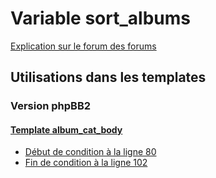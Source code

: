 # Variable sort_albums
[Explication sur le forum des forums](http://forum.forumactif.com/t294113-listing-des-variables#sort_albums)
## Utilisations dans les templates
### Version phpBB2
#### [Template album_cat_body](subsilver/album_cat_body.md)
* [Début de condition à la ligne 80](../subsilver/album_cat_body.tpl#L80)
* [Fin de condition à la ligne 102](../subsilver/album_cat_body.tpl#L102)